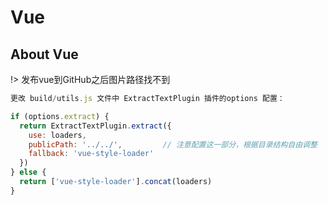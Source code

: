 # Vue
## About Vue
!> 发布vue到GitHub之后图片路径找不到
```js
更改 build/utils.js 文件中 ExtractTextPlugin 插件的options 配置：

if (options.extract) {
  return ExtractTextPlugin.extract({
    use: loaders,
    publicPath: '../../',         // 注意配置这一部分，根据目录结构自由调整
    fallback: 'vue-style-loader'
  })
} else {
  return ['vue-style-loader'].concat(loaders)
}
```
